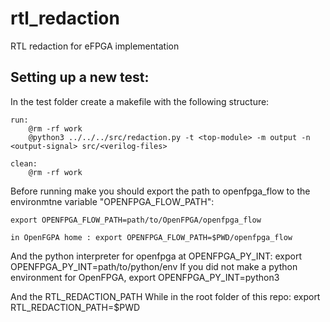 # rtl_redaction
RTL redaction for eFPGA implementation


## Setting up a new test:
In the test folder create a makefile with the following structure:

    run:
        @rm -rf work
        @python3 ../../../src/redaction.py -t <top-module> -m output -n <output-signal> src/<verilog-files>

    clean:
        @rm -rf work


Before running make you should export the path to openfpga_flow to the environmtne variable "OPENFPGA_FLOW_PATH":

    export OPENFPGA_FLOW_PATH=path/to/OpenFPGA/openfpga_flow

    in OpenFGPA home : export OPENFPGA_FLOW_PATH=$PWD/openfpga_flow
    
And the python interpreter for openfpga at OPENFPGA_PY_INT:
    export OPENFPGA_PY_INT=path/to/python/env
If you did not make a python environment for OpenFPGA, 
    export OPENFPGA_PY_INT=python3

And the RTL_REDACTION_PATH
    While in the root folder of this repo:
    export RTL_REDACTION_PATH=$PWD